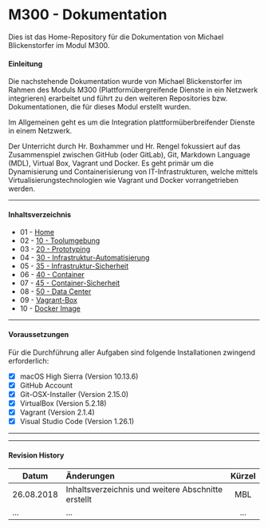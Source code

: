 M300 - Dokumentation
======

Dies ist das Home-Repository für die Dokumentation von Michael Blickenstorfer im Modul M300.

#### Einleitung

Die nachstehende Dokumentation wurde von Michael Blickenstorfer im Rahmen des Moduls M300 (Plattformübergreifende Dienste in ein Netzwerk integrieren) erarbeitet und führt zu den weiteren Repositories bzw. Dokumentationen, die für dieses Modul erstellt wurden.

Im Allgemeinen geht es um die Integration plattformüberbreifender Dienste in einem Netzwerk. 

Der Unterricht durch Hr. Boxhammer und Hr. Rengel fokussiert auf das Zusammenspiel zwischen GitHub (oder GitLab), Git, Markdown Language (MDL), Virtual Box, Vagrant und Docker. Es geht primär um die Dynamisierung und Containerisierung von IT-Infrastrukturen, welche mittels Virtualisierungstechnologien wie Vagrant und Docker vorrangetrieben werden.

___
#### Inhaltsverzeichnis
* 01 - [Home](xxx)
* 02 - [10 - Toolumgebung](xxx)
* 03 - [20 - Prototyping](xxx)
* 04 - [30 - Infrastruktur-Automatisierung](xxx)
* 05 - [35 - Infrastruktur-Sicherheit](xxx)
* 06 - [40 - Container](xxx)
* 07 - [45 - Container-Sicherheit](xxx)
* 08 - [50 - Data Center](xxx)
* 09 - [Vagrant-Box](xxx)
* 10 - [Docker Image](xxx)
___


#### Voraussetzungen
Für die Durchführung aller Aufgaben sind folgende Installationen zwingend erforderlich:

* [X] macOS High Sierra (Version 10.13.6)
* [X] GitHub Account
* [X] Git-OSX-Installer (Version 2.15.0)
* [X] VirtualBox (Version 5.2.18)
* [X] Vagrant (Version 2.1.4)
* [X] Visual Studio Code (Version 1.26.1)

___
___
#### Revision History

| Datum         | Änderungen                                                                         |  Kürzel  |
| ------------- |:-----------------------------------------------------------------------------------| :------: |
| 26.08.2018    | Inhaltsverzeichnis und weitere Abschnitte erstellt                                 |    MBL   |
|      ...      | ...                                                                                |    ...   |



